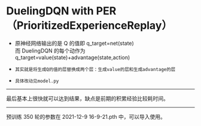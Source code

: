 # DuelingDQN with PER（PrioritizedExperienceReplay）

- 原神经网络输出的是 Q 的值即 q_target=net(state)<br>
  而 DuelingDQN 的每个动作为 q_target=value(state)+advantage(state,action)

- `其实就是将生成Q的值的层替换成两个层：生成value的层和生成advantage的层`

- `具体改动见model.py`

---

最后基本上很快就可以达到结果，缺点是前期的积累经验比较耗时间。<br>

---

预训练 350 轮的参数在 2021-12-9 16-9-21.pth 中，可以导入使用。
